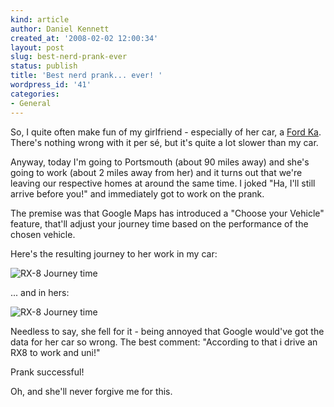 ```yaml
---
kind: article
author: Daniel Kennett
created_at: '2008-02-02 12:00:34'
layout: post
slug: best-nerd-prank-ever
status: publish
title: 'Best nerd prank... ever! '
wordpress_id: '41'
categories:
- General
---
```


So, I quite often make fun of my girlfriend - especially of her car, a <a href="http://www.ford.co.uk/ka">Ford Ka</a>. There's nothing wrong with it per sé, but it's quite a lot slower than my car. 

Anyway, today I'm going to Portsmouth (about 90 miles away) and she's going to work (about 2 miles away from her) and it turns out that we're leaving our respective homes at around the same time. I joked "Ha, I'll still arrive before you!" and immediately got to work on the prank.

<!--more-->

The premise was that Google Maps has introduced a "Choose your Vehicle" feature, that'll adjust your journey time based on the performance of the chosen vehicle. 

Here's the resulting journey to her work in my car:

<img src="/pictures/GooglePrank-RX8.png" alt="RX-8 Journey time" />

... and in hers:

<img src="/pictures/GooglePrank-Ka.png" alt="RX-8 Journey time" />

Needless to say, she fell for it - being annoyed that Google would've got the data for her car so wrong. The best comment: "According to that i drive an RX8 to work and uni!"

Prank successful! 

Oh, and she'll never forgive me for this.